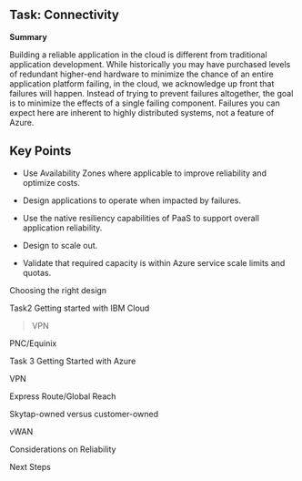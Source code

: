 ## **Task: Connectivity**

**Summary**

Building a reliable application in the cloud is different from
traditional application development. While historically you may have
purchased levels of redundant higher-end hardware to minimize the chance
of an entire application platform failing, in the cloud, we acknowledge
up front that failures will happen. Instead of trying to prevent
failures altogether, the goal is to minimize the effects of a single
failing component. Failures you can expect here are inherent to highly
distributed systems, not a feature of Azure.


## **Key Points**

-   Use Availability Zones where applicable to improve reliability and
    optimize costs.

-   Design applications to operate when impacted by failures.

-   Use the native resiliency capabilities of PaaS to support overall
    application reliability.

-   Design to scale out.

-   Validate that required capacity is within Azure service scale limits
    and quotas.

Choosing the right design

Task2 Getting started with IBM Cloud

> VPN

PNC/Equinix

Task 3 Getting Started with Azure

VPN

Express Route/Global Reach

Skytap-owned versus customer-owned

vWAN

Considerations on Reliability

Next Steps
